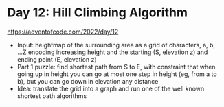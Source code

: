 # Day 12: Hill Climbing Algorithm

https://adventofcode.com/2022/day/12

- Input: heightmap of the surrounding area as a grid of characters, a, b, ...Z encoding increasing height
  and the starting (S, elevation z) and ending point (E, elevation z)
- Part 1 puzzle: find shortest path from S to E, with constraint that when going up in height
  you can go at most one step in height (eg, from a to b), but you can go down in elevation any distance
- Idea: translate the grid into a graph and run one of the well known shortest path algorithms
